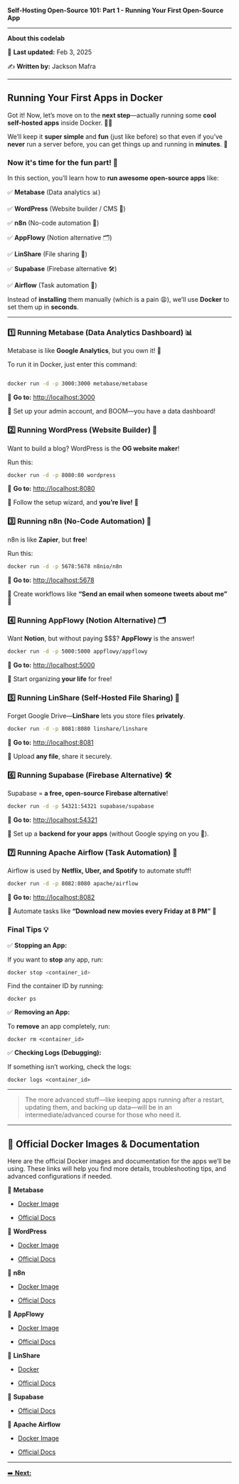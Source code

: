 **Self-Hosting Open-Source 101: Part 1 - Running Your First Open-Source App**

---
**About this codelab**

📅 **Last updated:** Feb 3, 2025

✍️ **Written by:** Jackson Mafra

---

## Running Your First Apps in Docker


Got it! Now, let’s move on to the **next step**—actually running some **cool self-hosted apps** inside Docker. 🐳💡

We’ll keep it **super simple** and **fun** (just like before) so that even if you’ve **never** run a server before, you can get things up and running in **minutes**. 🚀


### ****Now it's time for the fun part! 🎉****

In this section, you’ll learn how to ****run awesome open-source apps**** like:

✅ ****Metabase**** (Data analytics 📊)

✅ ****WordPress**** (Website builder / CMS 📝)

✅ ****n8n**** (No-code automation 🤖)

✅ ****AppFlowy**** (Notion alternative 🗂️)

✅ ****LinShare**** (File sharing 📂)

✅ ****Supabase**** (Firebase alternative 🛠️)

✅ ****Airflow**** (Task automation 💨)

Instead of ****installing**** them manually (which is a pain 😩), we’ll use ****Docker**** to set them up in ****seconds****.



---


### ****1️⃣ Running Metabase (Data Analytics Dashboard) 📊****


Metabase is like ****Google Analytics****, but you own it! 🚀

To run it in Docker, just enter this command:


```sh

docker run -d -p 3000:3000 metabase/metabase
```


📌 **Go to:** [http://localhost:3000](http://localhost:3000)

📌 Set up your admin account, and BOOM—you have a data dashboard!



### **2️⃣ Running WordPress (Website Builder) 📝**



Want to build a blog? WordPress is the **OG website maker**!



Run this:


```sh
docker run -d -p 8080:80 wordpress
```


📌 **Go to:** [http://localhost:8080](http://localhost:8080)

📌 Follow the setup wizard, and **you’re live!** 🎉



### **3️⃣ Running n8n (No-Code Automation) 🤖**



n8n is like **Zapier**, but **free**!



Run this:


```sh
docker run -d -p 5678:5678 n8nio/n8n
```


📌 **Go to:** [http://localhost:5678](http://localhost:5678)

📌 Create workflows like **“Send an email when someone tweets about me”** 🚀



### **4️⃣ Running AppFlowy (Notion Alternative) 🗂️**



Want **Notion**, but without paying $$$? **AppFlowy** is the answer!


```sh
docker run -d -p 5000:5000 appflowy/appflowy
```


📌 **Go to:** [http://localhost:5000](http://localhost:5000)

📌 Start organizing **your life** for free!



### **5️⃣ Running LinShare (Self-Hosted File Sharing) 📂**



Forget Google Drive—**LinShare** lets you store files **privately**.


```sh
docker run -d -p 8081:8080 linshare/linshare
```


📌 **Go to:** [http://localhost:8081](http://localhost:8081)

📌 Upload **any file**, share it securely.



### **6️⃣ Running Supabase (Firebase Alternative) 🛠️**



Supabase = **a free, open-source Firebase alternative**!


```sh
docker run -d -p 54321:54321 supabase/supabase
```


📌 **Go to:** [http://localhost:54321](http://localhost:54321)

📌 Set up a **backend for your apps** (without Google spying on you 👀).



### **7️⃣ Running Apache Airflow (Task Automation) 💨**



Airflow is used by **Netflix, Uber, and Spotify** to automate stuff!


```sh
docker run -d -p 8082:8080 apache/airflow
```


📌 **Go to:** [http://localhost:8082](http://localhost:8082)

📌 Automate tasks like **“Download new movies every Friday at 8 PM”** 🎥



### **Final Tips 💡**



✅ **Stopping an App:**

If you want to **stop** any app, run:


```sh
docker stop <container_id>
```


Find the container ID by running:


```
docker ps
```


✅ **Removing an App:**

To **remove** an app completely, run:


```
docker rm <container_id>
```


✅ **Checking Logs (Debugging):**

If something isn’t working, check the logs:


```
docker logs <container_id>
```

---
> The more advanced stuff—like keeping apps running after a restart, updating them, and backing up data—will be in an intermediate/advanced course for those who need it.
---

## **📌 Official Docker Images & Documentation**



Here are the official Docker images and documentation for the apps we’ll be using. These links will help you find more details, troubleshooting tips, and advanced configurations if needed.



🔹 **Metabase**

 - [Docker Image](https://hub.docker.com/r/metabase/metabase)

 - [Official Docs](https://www.metabase.com/docs/latest/installation-and-operation/running-metabase-on-docker)



🔹 **WordPress**

 - [Docker Image](https://hub.docker.com/_/wordpress)

 - [Official Docs](https://wordpress.org/documentation/article/hosting-wordpress/)



🔹 **n8n**

 - [Docker Image](https://hub.docker.com/r/n8nio/n8n)

 - [Official Docs](https://docs.n8n.io/courses/level-one/)



🔹 **AppFlowy**

 - [Docker Image](https://hub.docker.com/r/appflowyio/appflowy_client)

 - [Official Docs](https://docs.appflowy.io/docs/appflowy/install-appflowy/installation-methods/installing-with-docker)



🔹 **LinShare**

 - [Docker](https://github.com/linagora/linshare-docker)

 - [Official Docs](https://github.com/linagora/linshare)



🔹 **Supabase**

 - [Official Docs](https://supabase.com/docs/guides/hosting/docker)



🔹 **Apache Airflow**

 - [Docker Image](https://hub.docker.com/r/apache/airflow)

 - [Official Docs](https://airflow.apache.org/docs/apache-airflow/stable/howto/docker-compose/index.html)


---

[➡️ **Next:**](step-06.md)